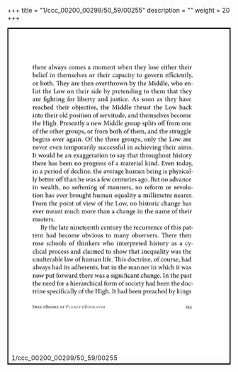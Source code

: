 +++
title = "1/ccc_00200_00299/50_59/00255"
description = ""
weight = 20
+++

<table style="border:2px solid black;max-width:800px;max-height:800px;" 
><tr><td>
<img class="center-fit-jpg"
src="/jpg_/out_jpg_1984__255.jpg">
1/ccc_00200_00299/50_59/00255
</img></td></tr></table>
